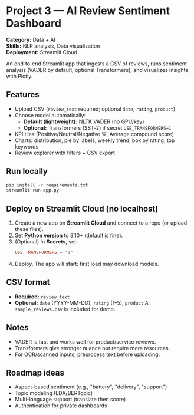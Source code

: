 
# Project 3 — AI Review Sentiment Dashboard
**Category:** Data + AI  
**Skills:** NLP analysis, Data visualization  
**Deployment:** Streamlit Cloud

An end‑to‑end Streamlit app that ingests a CSV of reviews, runs sentiment analysis (VADER by default; optional Transformers), and visualizes insights with Plotly.

## Features
- Upload CSV (`review_text` required; optional `date`, `rating`, `product`)
- Choose model automatically:
  - **Default (lightweight):** NLTK VADER (no GPU/key)
  - **Optional:** Transformers (SST‑2) if secret `USE_TRANSFORMERS=1`
- KPI tiles (Positive/Neutral/Negative %, Average compound score)
- Charts: distribution, pie by labels, weekly trend, box by rating, top keywords
- Review explorer with filters + CSV export

## Run locally
```bash
pip install -r requirements.txt
streamlit run app.py
```

## Deploy on Streamlit Cloud (no localhost)
1. Create a new app on **Streamlit Cloud** and connect to a repo (or upload these files).
2. Set **Python version** to 3.10+ (default is fine).
3. (Optional) In **Secrets**, set:
   ```toml
   USE_TRANSFORMERS = "1"
   ```
4. Deploy. The app will start; first load may download models.

## CSV format
- **Required:** `review_text`
- **Optional:** `date` (YYYY-MM-DD), `rating` (1–5), `product`
A `sample_reviews.csv` is included for demo.

## Notes
- VADER is fast and works well for product/service reviews.
- Transformers give stronger nuance but require more resources.
- For OCR/scanned inputs, preprocess text before uploading.

## Roadmap ideas
- Aspect-based sentiment (e.g., "battery", "delivery", "support")
- Topic modeling (LDA/BERTopic)
- Multi-language support (translate then score)
- Authentication for private dashboards

